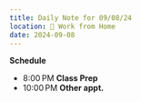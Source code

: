 ```yaml
---
title: Daily Note for 09/08/24
location: 🏡 Work from Home
date: 2024-09-08
---
```


**Schedule**

- 8:00 PM **Class Prep**
- 10:00 PM **Other appt.**